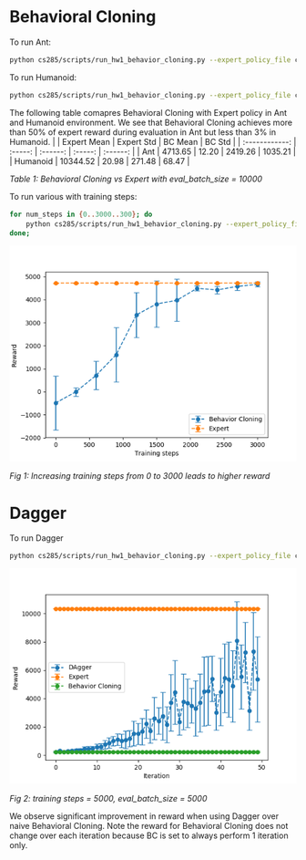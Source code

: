# Behavioral Cloning

To run Ant:
```bash
python cs285/scripts/run_hw1_behavior_cloning.py --expert_policy_file cs285/policies/experts/Ant.pkl --env_name Ant-v2 --exp_name test_bc_ant --n_iter 1 --expert_data cs285/expert_data/expert_data_Ant-v2.pkl --eval_batch_size 10000 --video_log_freq -1
```
To run Humanoid:
```bash
python cs285/scripts/run_hw1_behavior_cloning.py --expert_policy_file cs285/policies/experts/Humanoid.pkl --env_name Humanoid-v2 --exp_name test_bc_humanoid --n_iter 1 --expert_data cs285/expert_data/expert_data_Humanoid-v2.pkl --eval_batch_size 10000 --video_log_freq -1
```

The following table comapres Behavioral Cloning with Expert policy in Ant and Humanoid environment. We see that Behavioral Cloning achieves more than 50% of expert reward during evaluation in Ant but less than 3% in Humanoid.
|                |   Expert Mean   | Expert Std |   BC Mean   | BC Std |
| :------------: | :-----: | :------: | :-----: | :------: |
|  Ant   | 4713.65 | 12.20 | 2419.26 | 1035.21 |
| Humanoid | 10344.52 |  20.98  | 271.48 | 68.47 |

*Table 1: Behavioral Cloning vs Expert with eval_batch_size = 10000*

To run various with training steps:
```bash
for num_steps in {0..3000..300}; do
	python cs285/scripts/run_hw1_behavior_cloning.py --expert_policy_file cs285/policies/experts/Ant.pkl --env_name Ant-v2 --exp_name test_bc_ant --n_iter 1 --expert_data cs285/expert_data/expert_data_Ant-v2.pkl --num_agent_train_steps_per_iter ${num_steps} --eval_batch_size 10000 --video_log_freq -1;
done;
```
![bc](1.png)

*Fig 1: Increasing training steps from 0 to 3000 leads to higher reward*

# Dagger
To run Dagger
```bash
python cs285/scripts/run_hw1_behavior_cloning.py --expert_policy_file cs285/policies/experts/Humanoid.pkl --env_name Humanoid-v2 --exp_name test_bc_humanoid --n_iter 50 --do_dagger --expert_data cs285/expert_data/expert_data_Humanoid-v2.pkl --num_agent_train_steps_per_iter 5000 --eval_batch_size 5000 --video_log_freq -1 --use_gpu
```
![dagger](2.png)

*Fig 2: training steps = 5000, eval_batch_size = 5000*

We observe significant improvement in reward when using Dagger over naive Behavioral Cloning. Note the reward for Behavioral Cloning does not change over each iteration because BC is set to always perform 1 iteration only.

